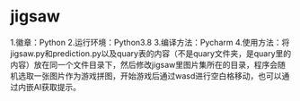# jigsaw
1.徽章：Python
2.运行环境：Python3.8
3.编译方法：Pycharm
4.使用方法：将jigsaw.py和prediction.py以及quary表的内容（不是quary文件夹，是quary里的内容）放在同一个文件目录下，然后修改jigsaw里图片集所在的目录，程序会随机选取一张图片作为游戏拼图，开始游戏后通过wasd进行空白格移动，也可以通过内嵌AI获取提示。
